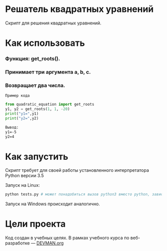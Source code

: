 # Решатель квадратных уравнений

Cкрипт для решения квадратных уравнений.

# Как использовать
### Функция: get_roots().
### Принимает три аргумента a, b, c.
### Возвращает два числа.
```
Пример кода
```

```python
from quadratic_equation import get_roots
y1, y2 = get_roots(1, 1, -20)
print("y1=",y1)
print("y2=",y2)
```
```cmd
Вывод:
y1=-5
y2=4
```

# Как запустить

Скрипт требует для своей работы установленного интерпретатора Python версии 3.5

Запуск на Linux:

```bash
python tests.py # может понадобиться вызов python3 вместо python, зависит от настроек операционной системы
```

Запуск на Windows происходит аналогично.

# Цели проекта

Код создан в учебных целях. В рамках учебного курса по веб-разработке ― [DEVMAN.org](https://devman.org)
